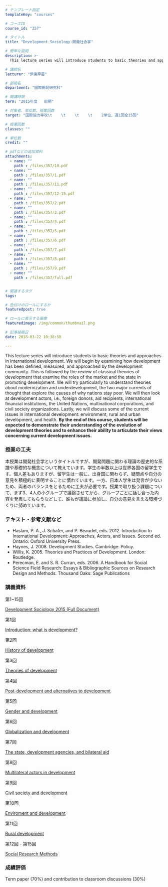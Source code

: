 ```yaml
---
# テンプレート指定
templateKey: "courses"

# コースID
course_id: "357"

# タイトル
title: "Development-Sociology-開発社会学"

# 簡単な説明
description: >-
  This lecture series will introduce students to basic theories and approaches in international develo...

# 講師名
lecturer: "伊東早苗"

# 部局名
department: "国際開発研究科"

# 開講時限
term: "2015年度	前期"

# 対象者、単位数、授業回数
target: "国際協力専攻\t    \t    \t    \t    2単位、週1回全15回"

# 授業回数
classes: ""

# 単位数
credit: ""

# pdfなどの追加資料
attachments: 
  - name: "" 
    path : /files/357/10.pdf
  - name: "" 
    path : /files/357/1.pdf
  - name: "" 
    path : /files/357/11.pdf
  - name: "" 
    path : /files/357/12-15.pdf
  - name: "" 
    path : /files/357/2.pdf
  - name: "" 
    path : /files/357/3.pdf
  - name: "" 
    path : /files/357/4.pdf
  - name: "" 
    path : /files/357/5.pdf
  - name: "" 
    path : /files/357/6.pdf
  - name: "" 
    path : /files/357/7.pdf
  - name: "" 
    path : /files/357/8.pdf
  - name: "" 
    path : /files/357/9.pdf
  - name: "" 
    path : /files/357/full.pdf


# 関連するタグ
tags:

# 色付けのロールにするか
featuredpost: true

# ロールに表示する画像
featuredimage: /img/common/thumbnail.png

# 記事投稿日
date: 2018-03-22 10:38:58

---
```

This lecture series will introduce students to basic theories and approaches in international development. We will begin by examining how development has been defined, measured, and approached by the development community. This is followed by the review of classical theories of development that examine the roles of the market and the state in promoting development. We will try particularly to understand theories about modernization and underdevelopment, the two major currents of thought that explore the causes of why nations stay poor. We will then look at development actors, i.e., foreign donors, aid recipients, international financial institutions, the United Nations, multinational corporations, and civil society organizations. Lastly, we will discuss some of the current issues in international development: environment, rural and urban development, and health. **By the end of this course, students will be expected to demonstrate their understanding of the evolution of development theories and to enhance their ability to articulate their views concerning current development issues.**
### 授業の工夫

本授業は開発社会学というタイトルですが、開発問題に関わる理論の歴史的な系譜や基礎的な概念について教えています。学生の半数以上は世界各国の留学生です。個人差もありますが、留学生は一般に、出身国に関わらず、疑問点や自分の意見を積極的に表明することに慣れています。一方、日本人学生は発言が少ないため、両者のバランスをとるために工夫が必要です。授業で取り扱う課題について、まず3、4人の小グループで議論させてから、グループごとに話し合った内容を発表してもらうなどして、誰もが議論に参加し、自分の意見を言える環境づくりに努めています。

### テキスト・参考文献など 

  * Haslam, P. A., J. Schafer, and P. Beaudet, eds. 2012. Introduction to International Development: Approaches, Actors, and Issues. Second ed. Ontario: Oxford University Press. 
  * Haynes, J. 2008. Development Studies. Cambridge: Policy.
  * Willis, K. 2005. Theories and Practices of Development. London: Routledge.
  * Perecman, E. and S. R. Curran, eds. 2006. A Handbook for Social Science Field Research: Essays & Bibliographic Sources on Research Design and Methods. Thousand Oaks: Sage Publications

### 講義資料

第1~15回


[Development Sociology 2015 (Full Document)](/files/357/full.pdf) 

第1回


[Introduction: what is development?](/files/357/1.pdf) 

第2回


[History of development](/files/357/2.pdf) 

第3回


[Theories of development](/files/357/3.pdf) 

第4回


[Post-development and alternatives to development](/files/357/4.pdf) 

第5回


[Gender and development](/files/357/5.pdf) 

第6回


[Globalization and development](/files/357/6.pdf) 

第7回


[The state, development agencies, and bilateral aid](/files/357/7.pdf) 

第8回


[Multilateral actors in development](/files/357/8.pdf) 

第9回


[Civil society and development](/files/357/9.pdf) 

第10回


[Enviroment and development](/files/357/10.pdf) 

第11回


[Rural development](/files/357/11.pdf) 

第12回 - 第15回


[Social Research Methods](/files/357/12-15.pdf) 

### 成績評価

Term paper (70%) and contribution to classroom discussions (30%)
